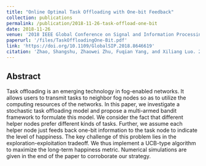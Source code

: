 ```yaml
---
title: "Online Optimal Task Offloading with One-bit Feedback"
collection: publications
permalink: /publication/2018-11-26-task-offload-one-bit
date: 2018-11-26
venue: '2018 IEEE Global Conference on Signal and Information Processing (GlobalSIP)'
paperurl: '/files/TaskOffloadingOne-Bit.pdf'
link: 'https://doi.org/10.1109/GlobalSIP.2018.8646619'
citation: 'Zhao, Shangshu, Zhaowei Zhu, Fuqian Yang, and Xiliang Luo. 2018. &quot;Online Optimal Task Offloading with One-bit Feedback.&quot; <i>2018 IEEE Global Conference on Signal and Information Processing (GlobalSIP)</i>. IEEE, 2018.'
---
```


Abstract
------
Task offloading is an emerging technology in fog-enabled networks. It allows users to transmit tasks to neighbor fog nodes so as to utilize the computing resources of the networks. In this paper, we investigate a stochastic task offloading model and propose a multi-armed bandit framework to formulate this model. We consider the fact that different helper nodes prefer different kinds of tasks. Further, we assume each helper node just feeds back one-bit information to the task node to indicate the level of happiness. The key challenge of this problem lies in the exploration-exploitation tradeoff. We thus implement a UCB-type algorithm to maximize the long-term happiness metric. Numerical simulations are given in the end of the paper to corroborate our strategy.
